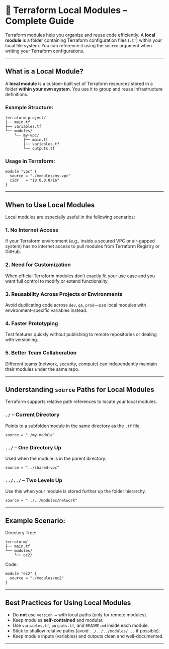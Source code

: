 # 📘 Terraform Local Modules – Complete Guide

Terraform modules help you organize and reuse code efficiently. A **local module** is a folder containing Terraform configuration files (`.tf`) within your local file system. You can reference it using the `source` argument when writing your Terraform configurations.

---

##  What is a Local Module?

A **local module** is a custom-built set of Terraform resources stored in a folder **within your own system**. You use it to group and reuse infrastructure definitions.

###  Example Structure:
```
terraform-project/
├── main.tf
├── variables.tf
└── modules/
    └── my-vpc/
        ├── main.tf
        ├── variables.tf
        └── outputs.tf
```

###  Usage in Terraform:
```hcl
module "vpc" {
  source = "./modules/my-vpc"
  cidr   = "10.0.0.0/16"
}
```

---

##  When to Use Local Modules

Local modules are especially useful in the following scenarios:

### 1.  No Internet Access
If your Terraform environment (e.g., inside a secured VPC or air-gapped system) has no internet access to pull modules from Terraform Registry or GitHub.

### 2.  Need for Customization
When official Terraform modules don’t exactly fit your use case and you want full control to modify or extend functionality.

### 3.  Reusability Across Projects or Environments
Avoid duplicating code across `dev`, `qa`, `prod`—use local modules with environment-specific variables instead.

### 4.  Faster Prototyping
Test features quickly without publishing to remote repositories or dealing with versioning.

### 5.  Better Team Collaboration
Different teams (network, security, compute) can independently maintain their modules under the same repo.

---

##  Understanding `source` Paths for Local Modules

Terraform supports relative path references to locate your local modules.

### `./` – Current Directory
Points to a subfolder/module in the same directory as the `.tf` file.
```hcl
source = "./my-module"
```

### `../` – One Directory Up
Used when the module is in the parent directory.
```hcl
source = "../shared-vpc"
```

### `../../` – Two Levels Up
Use this when your module is stored further up the folder hierarchy.
```hcl
source = "../../modules/network"
```

---

##  Example Scenario:

 Directory Tree:
```
terraform/
├── main.tf
└── modules/
    └── ec2/
```

 Code:
```hcl
module "ec2" {
  source = "./modules/ec2"
}
```

---

##  Best Practices for Using Local Modules

-  Do **not** use `version =` with local paths (only for remote modules).
-  Keep modules **self-contained** and modular.
-  Use `variables.tf`, `outputs.tf`, and `README.md` inside each module.
-  Stick to shallow relative paths (avoid `../../../modules/...` if possible).
-  Keep module inputs (variables) and outputs clean and well-documented.

---
